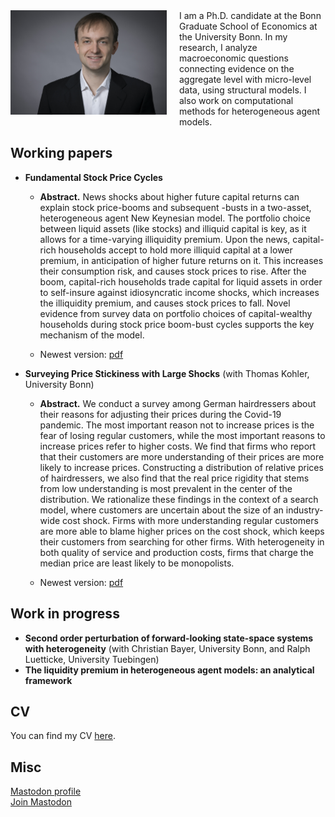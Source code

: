 <picture>
<img src="foto.jpg" width="250px" alt="Photo Maximilian Weiß" style="padding-right: 20px;padding-bottom: 20px; float:left">
</picture>
I am a Ph.D. candidate at the Bonn Graduate School of Economics at the University Bonn. In my research, I analyze macroeconomic questions connecting evidence on the aggregate level with micro-level data, using structural models. I also work on computational methods for heterogeneous agent models.

## Working papers
* **Fundamental Stock Price Cycles**

	- **Abstract.** News shocks about higher future capital returns can explain stock price-booms and subsequent -busts in a two-asset, heterogeneous agent New Keynesian model. The portfolio choice between liquid assets (like stocks) and illiquid capital is key, as it allows for a time-varying illiquidity premium. Upon the news, capital-rich households accept to hold more illiquid capital at a lower premium, in anticipation of higher future returns on it. This increases their consumption risk, and causes stock prices to rise. After the boom, capital-rich households trade capital for liquid assets in order to self-insure against idiosyncratic income shocks, which increases the illiquidity premium, and causes stock prices to fall. Novel evidence from survey data on portfolio choices of capital-wealthy households during stock price boom-bust cycles supports the key mechanism of the model.

	- Newest version: <a href="WorkingPapers/technews.pdf">pdf</a>

* **Surveying Price Stickiness with Large Shocks** (with Thomas Kohler, University Bonn)
	- **Abstract.** We conduct a survey among German hairdressers about their reasons for adjusting their prices during the Covid-19 pandemic. The most important reason not to increase prices is the fear of losing regular customers, while the most important reasons to increase prices refer to higher costs. We find that firms who report that their customers are more understanding of their prices are more likely to increase prices. Constructing a distribution of relative prices of hairdressers, we also find that the real price rigidity that stems from low understanding is most prevalent in the center of the distribution. We rationalize these findings in the context of a search model, where customers are uncertain about the size of an industry-wide cost shock. Firms with more understanding regular customers are more able to blame higher prices on the cost shock, which keeps their customers from searching for other firms. With heterogeneity in both quality of service and production costs, firms that charge the median price are least likely to be monopolists.

	- Newest version: <a href="WorkingPapers/search.pdf">pdf</a>

## Work in progress
* **Second order perturbation of forward-looking state-space systems with heterogeneity** (with Christian Bayer, University Bonn, and Ralph Luetticke, University Tuebingen)
* **The liquidity premium in heterogeneous agent models: an analytical framework**

## CV
You can find my CV <a href="CVenglish.pdf">here</a>.
## Misc
<a rel="me" href="https://econtwitter.net/@mweiss">Mastodon profile</a><br />
<a href="https://econtwitter.net/invite/xWTLbM8N">Join Mastodon</a>
